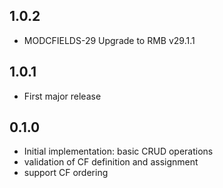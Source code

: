 ## 1.0.2
* MODCFIELDS-29 Upgrade to RMB v29.1.1 

## 1.0.1
* First major release

## 0.1.0
* Initial implementation: basic CRUD operations
* validation of CF definition and assignment
* support CF ordering
